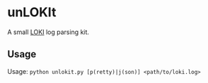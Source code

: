 # unLOKIt
A small [LOKI](https://github.com/Neo23x0/Loki) log parsing kit.

## Usage
Usage: `python unlokit.py [p(retty)|j(son)] <path/to/loki.log>`